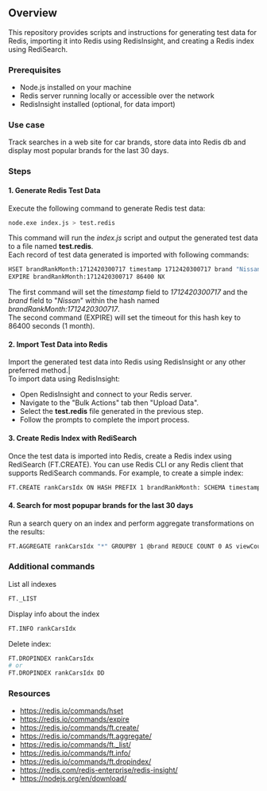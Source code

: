 
## Overview

This repository provides scripts and instructions for generating test data for Redis, importing it into Redis using RedisInsight, and creating a Redis index using RediSearch.

### Prerequisites

- Node.js installed on your machine
- Redis server running locally or accessible over the network
- RedisInsight installed (optional, for data import)

### Use case

Track searches in a web site for car brands, store data into Redis db and display most popular brands for the last 30 days.

### Steps

#### 1. Generate Redis Test Data

Execute the following command to generate Redis test data:

```sh
node.exe index.js > test.redis
```

This command will run the *index.js* script and output the generated test data to a file named **test.redis**.<br />
Each record of test data generated is imported with following commands:
```sh
HSET brandRankMonth:1712420300717 timestamp 1712420300717 brand "Nissan"
EXPIRE brandRankMonth:1712420300717 86400 NX
```
The first command will set the *timestamp* field to *1712420300717* and the *brand* field to "*Nissan*" within the hash named *brandRankMonth:1712420300717*.<br />
The second command (EXPIRE) will set the timeout for this hash key to 86400 seconds (1 month).

#### 2. Import Test Data into Redis

Import the generated test data into Redis using RedisInsight or any other preferred method.|<br />To import data using RedisInsight:

- Open RedisInsight and connect to your Redis server.
- Navigate to the "Bulk Actions" tab then "Upload Data".
- Select the **test.redis** file generated in the previous step.
- Follow the prompts to complete the import process.

#### 3. Create Redis Index with RediSearch
Once the test data is imported into Redis, create a Redis index using RediSearch (FT.CREATE). You can use Redis CLI or any Redis client that supports RediSearch commands. For example, to create a simple index:

```sh
FT.CREATE rankCarsIdx ON HASH PREFIX 1 brandRankMonth: SCHEMA timestamp NUMERIC brand TEXT
```

#### 4. Search for most popupar brands for the last 30 days

Run a search query on an index and perform aggregate transformations on the results:

```sh
FT.AGGREGATE rankCarsIdx "*" GROUPBY 1 @brand REDUCE COUNT 0 AS viewCount SORTBY 4 @viewCount DESC @brand ASC LIMIT 0 10
```

### Additional commands

List all indexes
```sh
FT._LIST
```
Display info about the index
```sh
FT.INFO rankCarsIdx
```
Delete index:
```sh
FT.DROPINDEX rankCarsIdx
# or
FT.DROPINDEX rankCarsIdx DD
```

### Resources
- https://redis.io/commands/hset
- https://redis.io/commands/expire
- https://redis.io/commands/ft.create/
- https://redis.io/commands/ft.aggregate/
- https://redis.io/commands/ft._list/
- https://redis.io/commands/ft.info/
- https://redis.io/commands/ft.dropindex/
- https://redis.com/redis-enterprise/redis-insight/
- https://nodejs.org/en/download/

